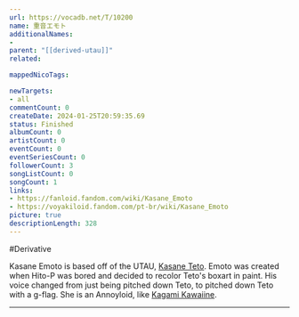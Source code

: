 ```yaml
---
url: https://vocadb.net/T/10200
name: 重音エモト
additionalNames: 
- 
parent: "[[derived-utau]]"
related:

mappedNicoTags:

newTargets:
- all
commentCount: 0
createDate: 2024-01-25T20:59:35.69
status: Finished
albumCount: 0
artistCount: 0
eventCount: 0
eventSeriesCount: 0
followerCount: 3
songListCount: 0
songCount: 1
links: 
- https://fanloid.fandom.com/wiki/Kasane_Emoto
- https://voyakiloid.fandom.com/pt-br/wiki/Kasane_Emoto
picture: true
descriptionLength: 328
---
```


#Derivative

Kasane Emoto is based off of the UTAU, [Kasane Teto](https://vocadb.net/Ar/116). Emoto was created when Hito-P was bored and decided to recolor Teto's boxart in paint. His voice changed from just being pitched down Teto, to pitched down Teto with a g-flag.
She is an Annoyloid, like [Kagami Kawaiine](https://vocadb.net/T/8945).

---

